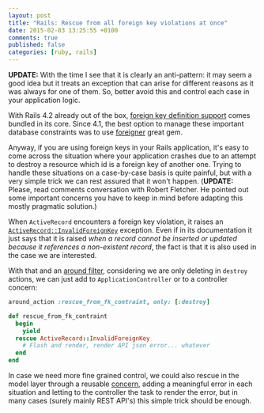 ```yaml
---
layout: post
title: "Rails: Rescue from all foreign key violations at once"
date: 2015-02-03 13:25:55 +0100
comments: true
published: false
categories: [ruby, rails]
---
```

**UPDATE:** With the time I see that it is clearly an anti-pattern: it may seem a good idea but it treats an exception that can arise for different reasons as it was always for one of them. So, better avoid this and control each case in your application logic. 

With Rails 4.2 already out of the box, [foreign key definition support](http://edgeguides.rubyonrails.org/4_2_release_notes.html#foreign-key-support) comes bundled in its core. Since 4.1, the best option to manage these important database constraints was to use [foreigner](https://github.com/matthuhiggins/foreigner) great gem.

Anyway, if you are using foreign keys in your Rails application, it's easy to come across the situation where your application crashes due to an attempt to destroy a resource which id is a foreign key of another one. Trying to handle these situations on a case-by-case basis is quite painful, but with a very simple trick we can rest assured that it won't happen. (**UPDATE:** Please, read comments conversation with Robert Fletcher. He pointed out some important concerns you have to keep in mind before adapting this mostly pragmatic solution.)

When `ActiveRecord` encounters a foreign key violation, it raises an [`ActiveRecord::InvalidForeignKey`](http://api.rubyonrails.org/) exception. Even if in its documentation it just says that it is raised *when a record cannot be inserted or updated because it references a non-existent record*, the fact is that it is also used in the case we are interested.

With that and an [around filter](http://guides.rubyonrails.org/v4.2.0/action_controller_overview.html#after-filters-and-around-filters), considering we are only deleting in `destroy` actions, we can just add to `ApplicationController` or to a controller concern:

```ruby
around_action :rescue_from_fk_contraint, only: [:destroy]

def rescue_from_fk_contraint
  begin
    yield
  rescue ActiveRecord::InvalidForeignKey
    # Flash and render, render API json error... whatever
  end
end
```

In case we need more fine grained control, we could also rescue in the model layer through a reusable [concern](http://api.rubyonrails.org/classes/ActiveSupport/Concern.html), adding a meaningful error in each situation and letting to the controller the task to render the error, but in many cases (surely mainly REST API's) this simple trick should be enough.
